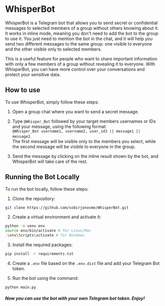 # WhisperBot

WhisperBot is a Telegram bot that allows you to send secret or confidential messages to selected members of a group without others knowing about it. It works in inline mode, meaning you don't need to add the bot to the group to use it. You just need to mention the bot in the chat, and it will help you send two different messages to the same group: one visible to everyone and the other visible only to selected members.

This is a useful feature for people who want to share important information with only a few members of a group without revealing it to everyone. With WhisperBot, you can have more control over your conversations and protect your sensitive data.


## How to use
To use WhisperBot, simply follow these steps:

1. Open a group chat where you want to send a secret message.

2. Type `@Whisper_Bot` followed by your target members usernames or IDs and your message, using the following format: <br>
`@Whisper_Bot username1, username2, user_id3 || message1 || message2`. <br>
The first message will be visible only to the members you select, while the second message will be visible to everyone in the group.

3. Send the message by clicking on the inline result shown by the bot, and WhisperBot will take care of the rest.


## Running the Bot Locally

To run the bot locally, follow these steps:

1. Clone the repository: 
``` bash 
git clone https://github.com/sobirjonovme/WhisperBot.git
```

2. Create a virtual environment and activate it:

```bash
python -m venv env
source env/bin/activate # for Linux/Mac
.\env\Scripts\activate # for Windows
```

3. Install the required packages:

``` bash
pip install -r requirements.txt
```

4. Create a `.env` file based on the `.env.dist` file and add your Telegram Bot token. 

5. Run the bot using the command:

``` bash
python main.py
```

##### Now you can use the bot with your own Telegram bot token. Enjoy! 

